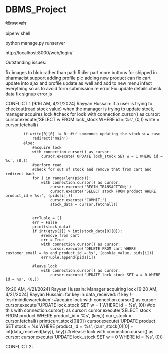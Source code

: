 # DBMS_Project
मेडिकल स्टोर

pipenv shell

python manage.py runserver

http://localhost:8000/web/login/

Outstanding issues:

fix images to blob rather than path
Rider part
more buttons for shipped in pharmacist
support
adding profile pic
adding new product
can fix cart update into ajax and profile update as well and add to new menu
infact everything so as to avoid form submission re error
Fix update details check data
fix signup error js

CONFLICT 1
[9:16 AM, 4/21/2024] Rayyan Hussain: if a user is trying to checkout(read stock value) when the manager is trying to update stock, manager acquires lock
            #check for lock
            with connection.cursor() as cursor:
                cursor.execute('SELECT w FROM lock_stock WHERE id = %s', (0,))
                write = cursor.fetchall()
            
            if write[0][0] != 0: #if someones updating the stock w-w case
                redirect('main')
            else:
                #acquire lock
                with connection.cursor() as cursor:
                    cursor.execute('UPDATE lock_stock SET w = 1 WHERE id = %s', (0,))
                #perform read
                #check for out of stock and remove that from cart and redirect back
                for i in range(len(pids)):
                    with connection.cursor() as cursor:
                        cursor.execute('BEGIN TRANSACTION;')
                        cursor.execute('SELECT stock FROM product WHERE product_id = %s;', (pids[i],))
                        cursor.execute('COMMIT;')
                        stock_data = cursor.fetchall()

            
                errTuple = []
                err = False
                print(stock_data)
                if int(qtys[i]) > int(stock_data[0][0]):
                    #remove from cart
                    err = True
                    with connection.cursor() as cursor:
                        cursor.execute('DELETE FROM cart WHERE customer_email = %s and product_id = %s', (cookie_value, pids[i]))
                    errTuple.append(pids[i])   
                
                #leave lock
                    with connection.cursor() as cursor:
                        cursor.execute('UPDATE lock_stock SET w = 0 WHERE id = %s', (0,))
[9:20 AM, 4/21/2024] Rayyan Hussain: Manager acquiring lock
[9:20 AM, 4/21/2024] Rayyan Hussain: for key in data_received:
                if key != 'csrfmiddlewaretoken':
                    #acquire lock
                    with connection.cursor() as cursor:
                        cursor.execute('UPDATE lock_stock SET w = 1 WHERE id = %s', (0))
                    #do this
                    with connection.cursor() as cursor:
                        cursor.execute('SELECT stock FROM product WHERE product_id = %s', (key,))
                        curr_stock = cursor.fetchall()
                        print(curr_stock[0][0])
                        cursor.execute('UPDATE product SET stock = %s WHERE product_id = %s', (curr_stock[0][0] + int(data_received[key]), key))
                    #release lock
                        with connection.cursor() as cursor:
                            cursor.execute('UPDATE lock_stock SET w = 0 WHERE id = %s', (0))

CONFLICT 2:

